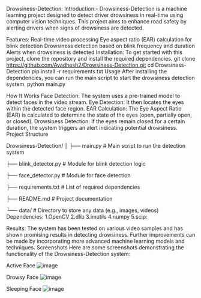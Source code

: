 Drowsiness-Detection:
Introduction:-
Drowsiness-Detection is a machine learning project designed to detect driver drowsiness in real-time using computer vision techniques. This project aims to enhance road safety by alerting drivers when signs of drowsiness are detected.

Features:
Real-time video processing
Eye aspect ratio (EAR) calculation for blink detection
Drowsiness detection based on blink frequency and duration
Alerts when drowsiness is detected
Installation:
To get started with this project, clone the repository and install the required dependencies.
git clone https://github.com/Avadhesh2/Drowsiness-Detection.git
cd Drowsiness-Detection
pip install -r requirements.txt
Usage
After installing the dependencies, you can run the main script to start the drowsiness detection system.
python main.py

How It Works
Face Detection: The system uses a pre-trained model to detect faces in the video stream.
Eye Detection: It then locates the eyes within the detected face region.
EAR Calculation: The Eye Aspect Ratio (EAR) is calculated to determine the state of the eyes (open, partially open, or closed).
Drowsiness Detection: If the eyes remain closed for a certain duration, the system triggers an alert indicating potential drowsiness.
Project Structure

Drowsiness-Detection/
│
├── main.py                # Main script to run the detection system

├── blink_detector.py      # Module for blink detection logic

├── face_detector.py       # Module for face detection

├── requirements.txt       # List of required dependencies

├── README.md              # Project documentation

└── data/                  # Directory to store any data (e.g., images, videos)
Dependencies:
1.OpenCV
2.dlib
3.imutils
4.numpy
5.scip:

Results:
The system has been tested on various video samples and has shown promising results in detecting drowsiness. Further improvements can be made by incorporating more advanced machine learning models and techniques.
Screenshots
Here are some screenshots demonstrating the functionality of the Drowsiness-Detection system:

Active Face
![image](https://github.com/user-attachments/assets/93f0a85b-9263-4817-af7c-d10b48b29985)

Drowsy Face
![image](https://github.com/user-attachments/assets/db7d5365-ad2a-4294-93ef-566f068fd1ea)

Sleeping Face
![image](https://github.com/user-attachments/assets/f38d179e-2f7f-484b-96f7-d9c038cc3106)
